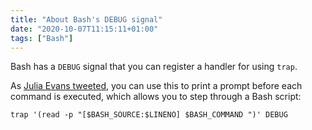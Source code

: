 ```yaml
---
title: "About Bash's DEBUG signal"
date: "2020-10-07T11:15:11+01:00"
tags: ["Bash"]
---
```


Bash has a `DEBUG` signal that you can register a handler for using `trap`.

As [Julia Evans tweeted](https://twitter.com/b0rk/status/1312413117436104705),
you can use this to print a prompt before each command is executed, which allows
you to step through a Bash script:

```
trap '(read -p "[$BASH_SOURCE:$LINENO] $BASH_COMMAND ")' DEBUG
```
